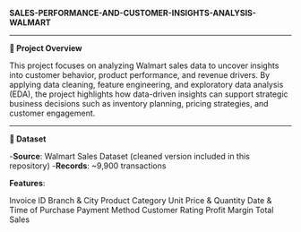 **SALES-PERFORMANCE-AND-CUSTOMER-INSIGHTS-ANALYSIS-WALMART**

-------------------------------------------------------------------------------------------------------------------------------------------------------------------------------------------------------------------

**📌 Project Overview**

This project focuses on analyzing Walmart sales data to uncover insights into customer behavior, product performance, and revenue drivers. By applying data cleaning, feature engineering, and exploratory data analysis (EDA), the project highlights how data-driven insights can support strategic business decisions such as inventory planning, pricing strategies, and customer engagement.

-------------------------------------------------------------------------------------------------------------------------------------------------------------------------------------------------------------------

**📂 Dataset**

-**Source**: Walmart Sales Dataset (cleaned version included in this repository)
-**Records**: ~9,900 transactions

**Features**:

Invoice ID
Branch & City
Product Category
Unit Price & Quantity
Date & Time of Purchase
Payment Method
Customer Rating
Profit Margin
Total Sales

